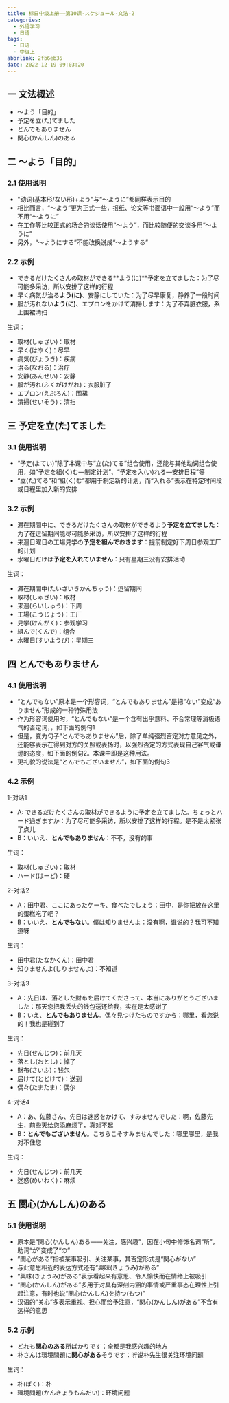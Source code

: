 ```yaml
---
title: 标日中级上册——第10课-スケジュール-文法-2
categories:
  - 外语学习
  - 日语
tags:
  - 日语
  - 中级上
abbrlink: 2fb6eb35
date: 2022-12-19 09:03:20
---
```

## 一 文法概述

* ～よう「目的」
* 予定を立(た)てました
* とんでもありません
* 関心(かんしん)のある

<!--more-->

## 二 ～よう「目的」

### 2.1 使用说明

* "动词(基本形/ない形)+よう"与“～ように”都同样表示目的
* 相比而言，“～よう”更为正式一些，报纸、论文等书面语中一般用“～よう”而不用“～ように”
* 在工作等比较正式的场合的谈话使用“～よう”，而比较随便的交谈多用“～ように”
* 另外，“～ようにする”不能改换说成“～ようする”

### 2.2 示例

* できるだけたくさんの取材ができる**よう(に)**予定を立てました：为了尽可能多采访，所以安排了这样的行程
* 早く病気が治る**よう(に)**、安静にしていた：为了尽早康复，静养了一段时间
* 服が汚れない**よう(に)**、エプロンをかけて清掃します：为了不弄脏衣服，系上围裙清扫

生词：

* 取材(しゅざい)：取材
* 早く(はやく)：尽早
* 病気(びょうき)：疾病
* 治る(なおる)：治疗
* 安静(あんせい)：安静
* 服が汚れ(ふくがけがれ)：衣服脏了
* エプロン(えぷろん)：围裙
* 清掃(せいそう)：清扫


## 三 予定を立(た)てました

### 3.1 使用说明

* “予定(よてい)”除了本课中与“立(た)てる”组合使用，还能与其他动词组合使用，如“予定を組(く)む—制定计划”、“予定を入(い)れる—安排日程”等
* “立(た)てる”和“組(く)む”都用于制定新的计划，而“入れる”表示在特定时间段或日程里加入新的安排

### 3.2 示例

* 滞在期間中に、できるだけたくさんの取材ができるよう**予定を立てました**：为了在逗留期间能尽可能多采访，所以安排了这样的行程
* 来週日曜日の工場見学の**予定を組んでおきます**：提前制定好下周日参观工厂的计划
* 水曜日だけは**予定を入れていません**：只有星期三没有安排活动

生词：

* 滞在期間中(たいざいきかんちゅう)：逗留期间
* 取材(しゅざい)：取材
* 来週(らいしゅう)：下周
* 工場(こうじょう)：工厂
* 見学(けんがく)：参观学习
* 組んで(くんで)：组合
* 水曜日(すいようび)：星期三

## 四 とんでもありません

### 4.1 使用说明

* “とんでもない”原本是一个形容词，“とんでもありません”是把“ない”变成“ありません”形成的一种特殊用法
* 作为形容词使用时，“とんでもない”是一个含有出乎意料、不合常理等消极语气的否定词，，如下面的例句1
* 但是，变为句子“とんでもありません”后，除了单纯强烈否定对方意见之外，还能够表示在得到对方的关照或表扬时，以强烈否定的方式表现自己客气或谦逊的态度，如下面的例句2。本课中即是这种用法。
* 更礼貌的说法是“とんでもございません”，如下面的例句3

### 4.2 示例

1-对话1

* A: できるだけたくさんの取材ができるように予定を立てました。ちょっとハード過ぎますか：为了尽可能多采访，所以安排了这样的行程。是不是太紧张了点儿
* B：いいえ、**とんでもありません**：不不，没有的事

生词：

* 取材(しゅざい)：取材
* ハード(はーど)：硬

2-对话2

* A：田中君、ここにあったケーキ、食べたでしょう：田中，是你把放在这里的蛋糕吃了吧？
* B：いいえ、**とんでもない**。僕は知りませんよ：没有啊，谁说的？我可不知道呀

生词：

* 田中君(たなかくん)：田中君
* 知りませんよ(しりませんよ)：不知道

3-对话3

* A：先日は、落とした財布を届けてくださって、本当にありがとうございました：那天您把我丢失的钱包送还给我，实在是太感谢了
* B：いえ、**とんでもありません**。偶々見つけたものですから：哪里，看您说的！我也是碰到了

生词：

* 先日(せんじつ)：前几天
* 落とし(おとし)：掉了
* 財布(さいふ)：钱包
* 届けて(とどけて)：送到
* 偶々(たまたま)：偶尔

4-对话4

* A：あ、佐藤さん、先日は迷惑をかけて、すみませんでした：啊，佐藤先生，前些天给您添麻烦了，真对不起
* B：**とんでもございません**。こちらこそすみませんでした：哪里哪里，是我对不住您

生词：

* 先日(せんじつ)：前几天
* 迷惑(めいわく)：麻烦

## 五 関心(かんしん)のある

### 5.1 使用说明

* 原本是“関心(かんしん)ある——关注，感兴趣”，因在小句中修饰名词“所”，助词“が”变成了“の”
* ”関心がある”指被某事吸引、关注某事，其否定形式是“関心がない”
* 与此意思相近的表达方式还有“興味(きょうみ)がある”
* “興味(きょうみ)がある”表示看起来有意思、令人愉快而在情绪上被吸引
* “関心(かんしん)がある”多用于对具有深刻内涵的事情或严重事态在理性上引起注意，有时也说“関心(かんしん)を持つ(もつ)”
* 汉语的“关心”多表示重视、担心而给予注意，“関心(かんしん)がある”不含有这样的意思

### 5.2 示例

* どれも**関心のある**所ばかりです：全都是我感兴趣的地方
* 朴さんは環境問題に**関心がある**そうです：听说朴先生很关注环境问题

生词：

* 朴(ぱく)：朴
* 環境問題(かんきょうもんだい)：环境问题